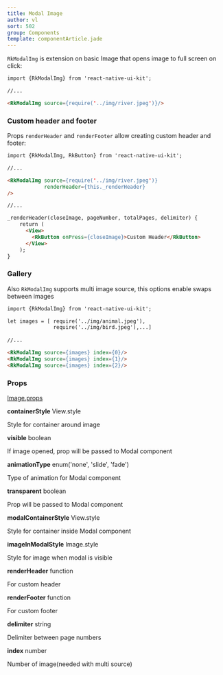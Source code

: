 ```yaml
---
title: Modal Image
author: vl
sort: 502
group: Components
template: componentArticle.jade
---
```


<div class="component" image="image.gif"></div>


`RkModalImg` is extension on basic Image that opens image to full screen on click:

```html
import {RkModalImg} from 'react-native-ui-kit';

//... 

<RkModalImg source={require('../img/river.jpeg')}/>

```

### Custom header and footer

Props `renderHeader` and `renderFooter` allow creating custom header and footer:

```html
import {RkModalImg, RkButton} from 'react-native-ui-kit';

//... 

<RkModalImg source={require('../img/river.jpeg')}
            renderHeader={this._renderHeader}
/>

//... 

_renderHeader(closeImage, pageNumber, totalPages, delimiter) {
    return (
      <View>
        <RkButton onPress={closeImage}>Custom Header</RkButton>
      </View>
    );
}

```

<div class="component" image="imageGallery.gif"></div>

### Gallery

Also `RkModalImg` supports multi image source,
this options enable swaps between images

```html
import {RkModalImg} from 'react-native-ui-kit';

let images = [ require('../img/animal.jpeg'),
               require('../img/bird.jpeg'),...]
               
//... 

<RkModalImg source={images} index={0}/>
<RkModalImg source={images} index={1}/>
<RkModalImg source={images} index={2}/>

```

### Props

<div class="doc-prop">
    <p><a href="https://facebook.github.io/react-native/docs/image.html#props" target="_blank">Image.props</a></p>
</div>

<div class="doc-prop">
    <p><strong>containerStyle</strong> View.style</p>
    <p>Style for container around image</p>
</div>

<div class="doc-prop">
    <p><strong>visible</strong> boolean</p>
    <p>If image opened, prop will be passed to Modal component</p>
</div>

<div class="doc-prop">
    <p><strong>animationType</strong> enum('none', 'slide', 'fade')</p>
    <p>Type of animation for Modal component</p>
</div>

<div class="doc-prop">
    <p><strong>transparent</strong> boolean</p>
    <p>Prop will be passed to Modal component</p>
</div>

<div class="doc-prop">
    <p><strong>modalContainerStyle</strong> View.style</p>
    <p>Style for container inside Modal component</p>
</div>

<div class="doc-prop">
    <p><strong>imageInModalStyle</strong> Image.style</p>
    <p>Style for image when modal is visible</p>
</div>

<div class="doc-prop">
    <p><strong>renderHeader</strong> function</p>
    <p>For custom header</p>
</div>

<div class="doc-prop">
    <p><strong>renderFooter</strong> function</p>
    <p>For custom footer</p>
</div>

<div class="doc-prop">
    <p><strong>delimiter</strong> string</p>
    <p>Delimiter between page numbers</p>
</div>

<div class="doc-prop">
    <p><strong>index</strong> number</p>
    <p>Number of image(needed with multi source)</p>
</div>

